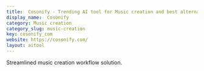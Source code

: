 ```yaml
---
title:  Cosonify - Trending AI tool for Music creation and best alternatives
display_name:  Cosonify
category: Music creation
category_slug: music-creation
key: cosonify_com
website: https://cosonify.com/
layout: aitool
---
```


Streamlined music creation workflow solution.
